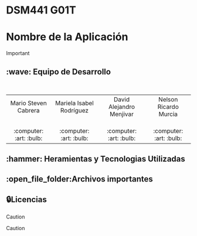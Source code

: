 # DSM441 G01T
# Nombre de la Aplicación



> [!IMPORTANT]


<h2>:wave: Equipo de Desarrollo</h2>
<div style={padding: 10px}>
  <table style={margin: 0 auto}>
  <tr align="center">
    <td>Mario Steven Cabrera</td>
    <td>Mariela Isabel Rodríguez</td>
    <td>David Alejandro Menjivar</td>
    <td>Nelson Ricardo Murcia</td>
  </tr>
    <tr align="center">
    <td><br> :computer: :art: :bulb:</td>
    <td><br> :computer: :art: :bulb:</td>
    <td><br> :computer: :art: :bulb:</td>
    <td><br> :computer: :art: :bulb:</td>
  </tr>
</table>
</div>


<h2>:hammer: Heramientas y Tecnologias Utilizadas</h2>









<h2>:open_file_folder:Archivos importantes </h2>




<h2>🔒Licencias</h2>


> [!CAUTION]


> [!CAUTION]





